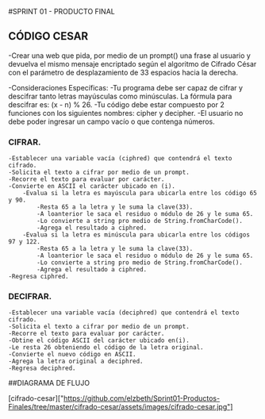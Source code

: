 #SPRINT 01 - PRODUCTO FINAL
## CÓDIGO CESAR

-Crear una web que pida, por medio de un prompt() una frase al usuario y devuelva el mismo mensaje encriptado según el algoritmo de Cifrado César con el parámetro de desplazamiento de 33 espacios hacia la derecha.

-Consideraciones Específicas:
	-Tu programa debe ser capaz de cifrar y descifrar tanto letras mayúsculas como minúsculas. La fórmula para descifrar es: (x - n) % 26.
	-Tu código debe estar compuesto por 2 funciones con los siguientes nombres: cipher y decipher.
	-El usuario no debe poder ingresar un campo vacío o que contenga números.
	
### CIFRAR.
	-Establecer una variable vacía (ciphred) que contendrá el texto cifrado.
	-Solicita el texto a cifrar por medio de un prompt.
	-Recorre el texto para evaluar por carácter.
	-Convierte en ASCII el carácter ubicado en (i).
		-Evalua si la letra es mayúscula para ubicarla entre los código 65 y 90.
			-Resta 65 a la letra y le suma la clave(33).
			-A loanterior le saca el residuo o módulo de 26 y le suma 65.
			-Lo convierte a string pro medio de String.fromCharCode().
			-Agrega el resultado a ciphred.
		-Evalua si la letra es minúscula para ubicarla entre los códigos 97 y 122. 
			-Resta 65 a la letra y le suma la clave(33).
			-A loanterior le saca el residuo o módulo de 26 y le suma 65.
			-Lo convierte a string pro medio de String.fromCharCode().
			-Agrega el resultado a ciphred.
	-Regresa ciphred.


### DECIFRAR.

	-Establecer una variable vacía (deciphred) que contendrá el texto cifrado.
	-Solicita el texto a cifrar por medio de un prompt.
	-Recorre el texto para evaluar por carácter.
	-Obtine el código ASCII del carácter ubicado en(i).
	-Le resta 26 obteniendo el código de la letra original.
	-Convierte el nuevo código en ASCII.
	-Agrega la letra original a deciphred.
	-Regresa deciphred.

##DIAGRAMA DE FLUJO

[cifrado-cesar]["https://github.com/elzbeth/Sprint01-Productos-Finales/tree/master/cifrado-cesar/assets/images/cifrado-cesar.jpg"]